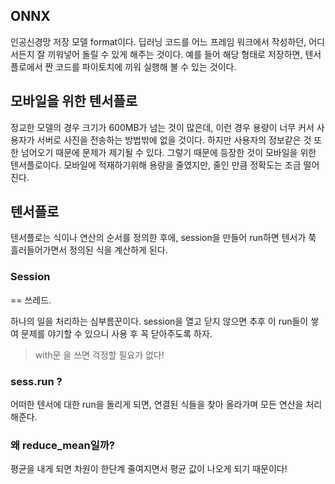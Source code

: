 ## ONNX

인공신경망 저장 모델 format이다. 딥러닝 코드를 어느 프레임 워크에서 작성하던, 어디서든지 잘 끼워넣어 돌릴 수 있게 해주는 것이다. 예를 들어 해당 형태로 저장하면, 텐서플로에서 짠 코드를 파이토치에 끼워 실행해 볼 수 있는 것이다.



## 모바일을 위한 텐서플로

정교한 모델의 경우 크기가 600MB가 넘는 것이 많은데, 이런 경우 용량이 너무 커서 사용자가 서버로 사진을 전송하는 방법밖에 없을 것이다. 하지만 사용자의 정보같은 것 또한 넘어오기 때문에 문제가 제기될 수 있다. 그렇기 때문에 등장한 것이 모바일을 위한 텐서플로이다. 모바일에 적재하기위해 용량을 줄였지만, 줄인 만큼 정확도는 조금 떨어진다.



## 텐서플로

텐서플로는 식이나 연산의 순서를 정의한 후에, session을 만들어 run하면 텐서가 쭉 흘러들어가면서 정의된 식을 계산하게 된다.

### Session

== 쓰레드. 

하나의 일을 처리하는 심부름꾼이다. session을 열고 닫지 않으면 추후 이 run들이 쌓여 문제를 야기할 수 있으니 사용 후 꼭 닫아주도록 하자.

> with문 을 쓰면 걱정할 필요가 없다!

### sess.run ?

어떠한 텐서에 대한 run을 돌리게 되면, 연결된 식들을 찾아 올라가며 모든 연산을 처리해준다.

### 왜 reduce_mean일까?

평균을 내게 되면 차원이 한단계 줄여지면서 평균 값이 나오게 되기 때문이다!